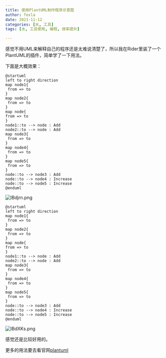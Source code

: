 ```yaml
---
title: 使用PlantUML制作程序示意图
author: fexla
date: 2021-11-12
categories: [水, 工具]
tags: [水, 工具使用, 编程, 效率提升]

---
```


感觉不用UML来解释自己的程序还是太难说清楚了，所以我在Rider里装了一个PlantUML的插件，简单学了一下用法。

下面是大概效果：

```puml
@startuml
left to right direction
map node1{
 from => to
}
map node2{
 from => to
}
map node{
from => to
}
node1::to --> node : Add
node2::to --> node : Add
map node3{
 from => to
}
map node4{
 from => to
}
map node5{
 from => to
}
node::to --> node3 : Add
node::to --> node4 : Increase
node::to --> node5 : Increase
@enduml

```

![IBdjrn.png](https://z3.ax1x.com/2021/11/12/IBdjrn.png)

```puml
@startuml
left to right direction
map node1{
 from => to
}
map node2{
 from => to
}
map node{
from => to
}
node1::to --> node : Add
node2::to --> node : Add
map node3{
 from => to
}
map node4{
 from => to
}
map node5{
 from => to
}
node::to --> node3 : Add
node::to --> node4 : Increase
node::to --> node5 : Increase
@enduml
```

![IBdXKs.png](https://z3.ax1x.com/2021/11/12/IBdXKs.png)

感觉还是比较好用的。

更多的用法要去看官网[plantuml](https://plantuml.com/zh/)

